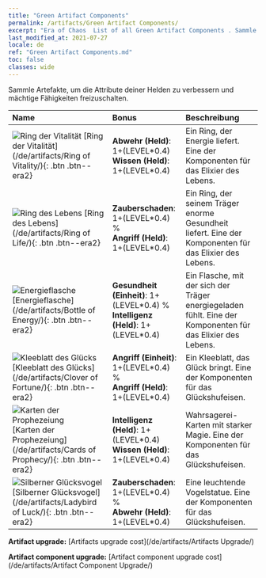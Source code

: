```yaml
---
title: "Green Artifact Components"
permalink: /artifacts/Green Artifact Components/
excerpt: "Era of Chaos  List of all Green Artifact Components . Sammle Artefakte, um die Attribute deiner Helden zu verbessern und mächtige Fähigkeiten freizuschalten."
last_modified_at: 2021-07-27
locale: de
ref: "Green Artifact Components.md"
toc: false
classes: wide
---
```


  Sammle Artefakte, um die Attribute deiner Helden zu verbessern und mächtige Fähigkeiten freizuschalten.

  |     Name    |   Bonus | Beschreibung | 
  |:------------|:--------|:------------| 
 | ![Ring der Vitalität](/images/t/artifact_40111.png) [Ring der Vitalität](/de/artifacts/Ring of Vitality/){: .btn .btn--era2} | **Abwehr (Held)**: 1+(LEVEL\*0.4)<br/>**Wissen (Held)**: 1+(LEVEL\*0.4) | Ein Ring, der Energie liefert. Eine der Komponenten für das Elixier des Lebens. | 
 | ![Ring des Lebens](/images/t/artifact_40112.png) [Ring des Lebens](/de/artifacts/Ring of Life/){: .btn .btn--era2} | **Zauberschaden**: 1+(LEVEL\*0.4) %<br/>**Angriff (Held)**: 1+(LEVEL\*0.4) | Ein Ring, der seinem Träger enorme Gesundheit liefert. Eine der Komponenten für das Elixier des Lebens. | 
 | ![Energieflasche](/images/t/artifact_40113.png) [Energieflasche](/de/artifacts/Bottle of Energy/){: .btn .btn--era2} | **Gesundheit (Einheit)**: 1+(LEVEL\*0.4) %<br/>**Intelligenz (Held)**: 1+(LEVEL\*0.4) | Ein Flasche, mit der sich der Träger energiegeladen fühlt. Eine der Komponenten für das Elixier des Lebens. | 
 | ![Kleeblatt des Glücks](/images/t/artifact_40121.png) [Kleeblatt des Glücks](/de/artifacts/Clover of Fortune/){: .btn .btn--era2} | **Angriff (Einheit)**: 1+(LEVEL\*0.4) %<br/>**Angriff (Held)**: 1+(LEVEL\*0.4) | Ein Kleeblatt, das Glück bringt. Eine der Komponenten für das Glückshufeisen. | 
 | ![Karten der Prophezeiung](/images/t/artifact_40122.png) [Karten der Prophezeiung](/de/artifacts/Cards of Prophecy/){: .btn .btn--era2} | **Intelligenz (Held)**: 1+(LEVEL\*0.4)<br/>**Wissen (Held)**: 1+(LEVEL\*0.4) | Wahrsagerei-Karten mit starker Magie. Eine der Komponenten für das Glückshufeisen. | 
 | ![Silberner Glücksvogel](/images/t/artifact_40123.png) [Silberner Glücksvogel](/de/artifacts/Ladybird of Luck/){: .btn .btn--era2} | **Zauberschaden**: 1+(LEVEL\*0.4) %<br/>**Abwehr (Held)**: 1+(LEVEL\*0.4) | Eine leuchtende Vogelstatue. Eine der Komponenten für das Glückshufeisen. | 


  **Artifact upgrade:** [Artifacts upgrade cost](/de/artifacts/Artifacts Upgrade/)

 **Artifact component upgrade:** [Artifact component upgrade cost](/de/artifacts/Artifact Component Upgrade/)

